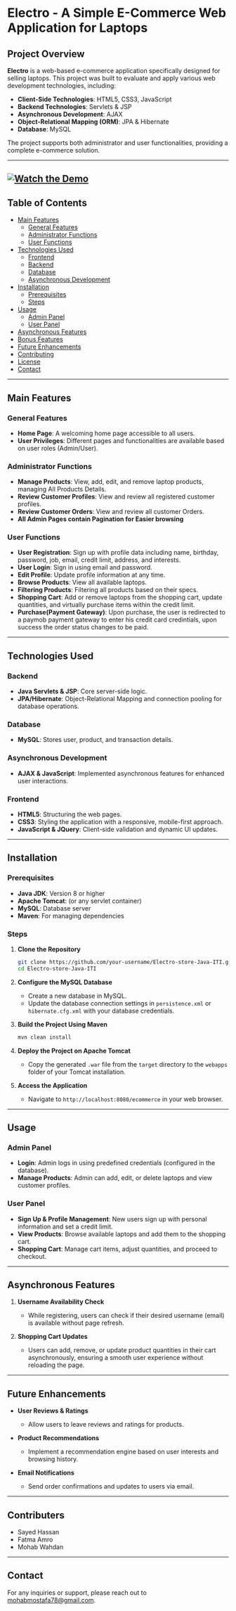 # Electro - A Simple E-Commerce Web Application for Laptops

## Project Overview

**Electro** is a web-based e-commerce application specifically designed for selling laptops. This project was built to evaluate and apply various web development technologies, including:

- **Client-Side Technologies**: HTML5, CSS3, JavaScript
- **Backend Technologies**: Servlets & JSP
- **Asynchronous Development**: AJAX
- **Object-Relational Mapping (ORM)**: JPA & Hibernate
- **Database**: MySQL

The project supports both administrator and user functionalities, providing a complete e-commerce solution.

---
[![Watch the Demo](https://github.com/mohab-wahdan/Electro-store-Java-ITI/blob/dev/Demo%20img.JPG)](https://youtu.be/MZokETOjzBo)
---
## Table of Contents

- [Main Features](#main-features)
  - [General Features](#general-features)
  - [Administrator Functions](#administrator-functions)
  - [User Functions](#user-functions)
- [Technologies Used](#technologies-used)
  - [Frontend](#frontend)
  - [Backend](#backend)
  - [Database](#database)
  - [Asynchronous Development](#asynchronous-development)
- [Installation](#installation)
  - [Prerequisites](#prerequisites)
  - [Steps](#steps)
- [Usage](#usage)
  - [Admin Panel](#admin-panel)
  - [User Panel](#user-panel)
- [Asynchronous Features](#asynchronous-features)
- [Bonus Features](#bonus-features)
- [Future Enhancements](#future-enhancements)
- [Contributing](#contributing)
- [License](#license)
- [Contact](#contact)

---

## Main Features

### General Features
- **Home Page**: A welcoming home page accessible to all users.
- **User Privileges**: Different pages and functionalities are available based on user roles (Admin/User).

### Administrator Functions
- **Manage Products**: View, add, edit, and remove laptop products, managing All Products Details.
- **Review Customer Profiles**: View and review all registered customer profiles.
- **Review Customer Orders**: View and review all customer Orders.
- **All Admin Pages contain Pagination for Easier browsing**

### User Functions
- **User Registration**: Sign up with profile data including name, birthday, password, job, email, credit limit, address, and interests.
- **User Login**: Sign in using email and password.
- **Edit Profile**: Update profile information at any time.
- **Browse Products**: View all available laptops.
- **Filtering Products**: Filtering all products based on their specs.
- **Shopping Cart**: Add or remove laptops from the shopping cart, update quantities, and virtually purchase items within the credit limit.
- **Purchase(Payment Gateway)**: Upon purchase, the user is redirected to a paymob payment gateway to enter his credit card credintials, upon success the order status changes to be paid.

---

## Technologies Used


### Backend
- **Java Servlets & JSP**: Core server-side logic.
- **JPA/Hibernate**: Object-Relational Mapping and connection pooling for database operations.

### Database
- **MySQL**: Stores user, product, and transaction details.

### Asynchronous Development
- **AJAX & JavaScript**: Implemented asynchronous features for enhanced user interactions.

### Frontend
- **HTML5**: Structuring the web pages.
- **CSS3**: Styling the application with a responsive, mobile-first approach.
- **JavaScript & JQuery**: Client-side validation and dynamic UI updates.

---

## Installation

### Prerequisites
- **Java JDK**: Version 8 or higher
- **Apache Tomcat**: (or any servlet container)
- **MySQL**: Database server
- **Maven**: For managing dependencies

### Steps

1. **Clone the Repository**
    ```bash
    git clone https://github.com/your-username/Electro-store-Java-ITI.git
    cd Electro-store-Java-ITI

    ```

2. **Configure the MySQL Database**
    - Create a new database in MySQL.
    - Update the database connection settings in `persistence.xml` or `hibernate.cfg.xml` with your database credentials.

3. **Build the Project Using Maven**
    ```bash
    mvn clean install
    ```

4. **Deploy the Project on Apache Tomcat**
    - Copy the generated `.war` file from the `target` directory to the `webapps` folder of your Tomcat installation.

5. **Access the Application**
    - Navigate to `http://localhost:8080/ecommerce` in your web browser.

---

## Usage

### Admin Panel
- **Login**: Admin logs in using predefined credentials (configured in the database).
- **Manage Products**: Admin can add, edit, or delete laptops and view customer profiles.

### User Panel
- **Sign Up & Profile Management**: New users sign up with personal information and set a credit limit.
- **View Products**: Browse available laptops and add them to the shopping cart.
- **Shopping Cart**: Manage cart items, adjust quantities, and proceed to checkout.

---

## Asynchronous Features

1. **Username Availability Check**
    - While registering, users can check if their desired username (email) is available without page refresh.

2. **Shopping Cart Updates**
    - Users can add, remove, or update product quantities in their cart asynchronously, ensuring a smooth user experience without reloading the page.

---


## Future Enhancements

- **User Reviews & Ratings**
    - Allow users to leave reviews and ratings for products.

- **Product Recommendations**
    - Implement a recommendation engine based on user interests and browsing history.

- **Email Notifications**
    - Send order confirmations and updates to users via email.

---

## Contributers

* Sayed Hassan
* Fatma Amro
* Mohab Wahdan

---


## Contact

For any inquiries or support, please reach out to [mohabmostafa78@gmail.com](mailto:mohabmostafa78@gmail.com).
